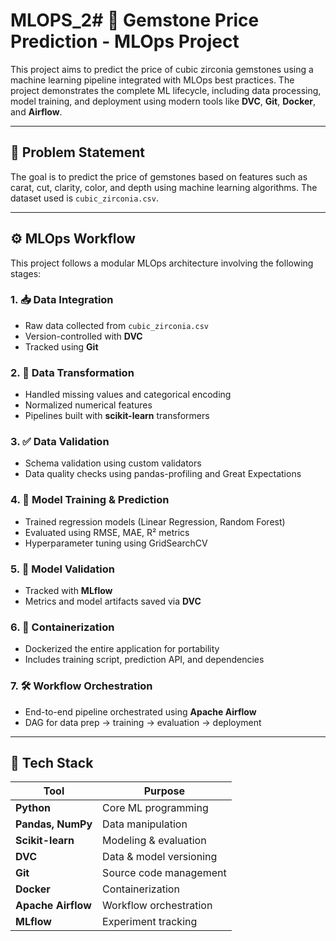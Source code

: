 # MLOPS_2# 💎 Gemstone Price Prediction - MLOps Project

This project aims to predict the price of cubic zirconia gemstones using a machine learning pipeline integrated with MLOps best practices. The project demonstrates the complete ML lifecycle, including data processing, model training, and deployment using modern tools like **DVC**, **Git**, **Docker**, and **Airflow**.

---

## 📌 Problem Statement

The goal is to predict the price of gemstones based on features such as carat, cut, clarity, color, and depth using machine learning algorithms. The dataset used is `cubic_zirconia.csv`.

---

## ⚙️ MLOps Workflow

This project follows a modular MLOps architecture involving the following stages:

### 1. 📥 Data Integration
- Raw data collected from `cubic_zirconia.csv`
- Version-controlled with **DVC**
- Tracked using **Git**

### 2. 🔄 Data Transformation
- Handled missing values and categorical encoding
- Normalized numerical features
- Pipelines built with **scikit-learn** transformers

### 3. ✅ Data Validation
- Schema validation using custom validators
- Data quality checks using pandas-profiling and Great Expectations

### 4. 🤖 Model Training & Prediction
- Trained regression models (Linear Regression, Random Forest)
- Evaluated using RMSE, MAE, R² metrics
- Hyperparameter tuning using GridSearchCV

### 5. 🧪 Model Validation
- Tracked with **MLflow**
- Metrics and model artifacts saved via **DVC**

### 6. 🐳 Containerization
- Dockerized the entire application for portability
- Includes training script, prediction API, and dependencies

### 7. 🛠 Workflow Orchestration
- End-to-end pipeline orchestrated using **Apache Airflow**
- DAG for data prep → training → evaluation → deployment

---

## 🧰 Tech Stack

| Tool | Purpose |
|------|---------|
| **Python** | Core ML programming |
| **Pandas, NumPy** | Data manipulation |
| **Scikit-learn** | Modeling & evaluation |
| **DVC** | Data & model versioning |
| **Git** | Source code management |
| **Docker** | Containerization |
| **Apache Airflow** | Workflow orchestration |
| **MLflow** | Experiment tracking |



